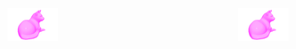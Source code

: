 <img align="left" src="https://raw.githubusercontent.com/mrRodrigo/mrRodrigo/refs/heads/main/6ku.gif" width="90">
<img align="right" src="https://raw.githubusercontent.com/mrRodrigo/mrRodrigo/refs/heads/main/6ku.gif" width="90">
